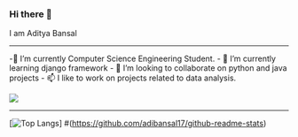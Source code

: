 ### Hi there 👋
I am Aditya Bansal
<hr>
<!--
**adibansal17/adibansal17** is a ✨ _special_ ✨ repository because its `README.md` (this file) appears on your GitHub profile.
-->
-🔭 I’m currently Computer Science Engineering Student.
- 🌱 I’m currently learning django framework
- 👯 I’m looking to collaborate on python and java projects
- 📫 I like to work on projects related to data analysis.

![](https://komarev.com/ghpvc/?username=adibansal17&color=blue&style=flat) <hr>

[![Top Langs](https://github-readme-stats.vercel.app/api/top-langs/?username=adibansal17&layout=compact)] #(https://github.com/adibansal17/github-readme-stats)
